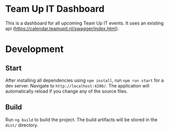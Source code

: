 # Team Up IT Dashboard

This is a dashboard for all upcoming Team Up IT events. It uses an existing api (https://calendar.teamupit.nl/swagger/index.html). 



# Development 
## Start

After installing all dependencies using `npm install`, run `npm run start` for a dev server. Navigate to `http://localhost:4200/`. The application will automatically reload if you change any of the source files.

## Build

Run `ng build` to build the project. The build artifacts will be stored in the `dist/` directory.